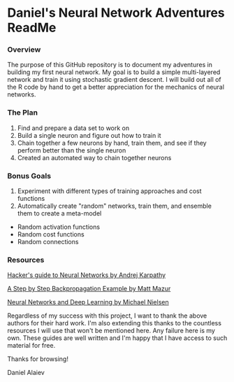 
# Daniel's Neural Network Adventures ReadMe

### Overview

The purpose of this GitHub repository is to document my adventures in building my first neural network. My goal is to build a simple multi-layered network and train it using stochastic gradient descent. I will build out all of the R code by hand to get a better appreciation for the mechanics of neural networks. 

### The Plan

1. Find and prepare a data set to work on
2. Build a single neuron and figure out how to train it
3. Chain together a few neurons by hand, train them, and see if they perform better than the single neuron
4. Created an automated way to chain together neurons

### Bonus Goals

1. Experiment with different types of training approaches and cost functions
2. Automatically create "random" networks, train them, and ensemble them to create a meta-model
  + Random activation functions
  + Random cost functions
  + Random connections
  
### Resources

[Hacker's guide to Neural Networks by Andrej Karpathy](http://karpathy.github.io/neuralnets/)

[A Step by Step Backpropagation Example by Matt Mazur](https://mattmazur.com/2015/03/17/a-step-by-step-backpropagation-example/)

[Neural Networks and Deep Learning by Michael Nielsen](http://neuralnetworksanddeeplearning.com/)

Regardless of my success with this project, I want to thank the above authors for their hard work. I'm also extending this thanks to the countless resources I will use that won't be mentioned here. Any failure here is my own. These guides are well written and I'm happy that I have access to such material for free.

Thanks for browsing!

Daniel Alaiev